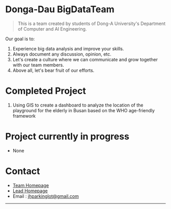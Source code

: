 # Donga-Dau BigDataTeam

> This is a team created by students of Dong-A University's Department of Computer and AI Engineering.  



Our goal is to:

1. Experience big data analysis and improve your skills.
2. Always document any discussion, opinion, etc.
3. Let's create a culture where we can communicate and grow together with our team members.
4. Above all, let's bear fruit of our efforts.

# Completed Project 

1. Using GIS to create a dashboard to analyze the location of the playground for the elderly in Busan based on the WHO age-friendly framework

# Project currently in progress 
- None

# Contact

- [Team Homepage](https://dau-bigdatateams.github.io/)
- [Lead Homepage](jhpark.org)
- Email : jhparkinglot@gmail.com
___
